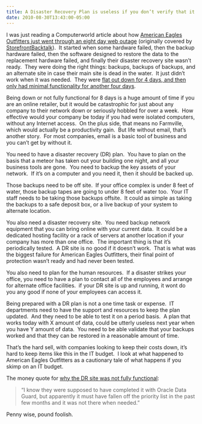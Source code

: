 ```yaml
---
title: A Disaster Recovery Plan is useless if you don’t verify that it works.
date: 2010-08-30T13:43:00-05:00
---
```

I was just reading a Computerworld article about how [American Eagles Outfitters just went through an eight day web outage](http://www.computerworld.com/s/article/9182159/American_Eagle_Outfitters_learns_a_painful_service_provider_lesson "American Eagle Outfitters learns a painful service provider lesson - Computerworld") (originally covered by [StorefrontBacktalk](http://www.storefrontbacktalk.com/securityfraud/oracle-backup-failure-major-factor-in-american-eagle-8-day-crash/)).  It started when some hardware failed, then the backup hardware failed, then the software designed to restore the data to the replacement hardware failed, and finally their disaster recovery site wasn’t ready.  They were doing the right things: backups, backups of backups, and an alternate site in case their main site is dead in the water.  It just didn’t work when it was needed.  They were [flat out down for 4 days, and then only had minimal functionality for another four days](http://storefrontbacktalk.com/e-commerce/down-for-8-days-american-eagles-site-disaster).

Being down or not fully functional for 8 days is a huge amount of time if you are an online retailer, but it would be catastrophic for just about any company to their network down or seriously hobbled for over a week.  How effective would your company be today if you had were isolated computers, without any Internet access.  On the plus side, that means no Farmville, which would actually be a productivity gain.  But life without email, that’s another story.  For most companies, email is a basic tool of business and you can’t get by without it.

You need to have a disaster recovery (DR) plan.  You have to plan on the basis that a meteor has taken out your building one night, and all your business tools are gone.  You need to backup the key assets of your network.  If it’s on a computer and you need it, then it should be backed up.

Those backups need to be off site.  If your office complex is under 8 feet of water, those backup tapes are going to under 8 feet of water too.  Your IT staff needs to be taking those backups offsite.  It could as simple as taking the backups to a safe deposit box, or a live backup of your system to alternate location.

You also need a disaster recovery site.  You need backup network equipment that you can bring online with your current data.  It could be a dedicated hosting facility or a rack of servers at another location if your company has more than one office.  The important thing is that it’s periodically tested.  A DR site is no good if it doesn’t work.  That is what was the biggest failure for American Eagles Outfitters, their final point of protection wasn’t ready and had never been tested.

You also need to plan for the human resources.  If a disaster strikes your office, you need to have a plan to contact all of the employees and arrange for alternate office facilities.  if your DR site is up and running, it wont do you any good if none of your employees can access it.

Being prepared with a DR plan is not a one time task or expense.  IT departments need to have the support and resources to keep the plan updated.  And they need to be able to test it on a period basis.  A plan that works today with X amount of data, could be utterly useless next year when you have Y amount of data.  You need to be able validate that your backups worked and that they can be restored in a reasonable amount of time.

That’s the hard sell, with companies looking to keep their costs down, it’s hard to keep items like this in the IT budget.  I look at what happened to American Eagles Outfitters as a cautionary tale of what happens if you skimp on an IT budget.  

The money quote for [why the DR site was not fully functional](http://www.storefrontbacktalk.com/securityfraud/oracle-backup-failure-major-factor-in-american-eagle-8-day-crash/):

> “I know they were supposed to have completed it with Oracle Data Guard, but apparently it must have fallen off the priority list in the past few months and it was not there when needed.”

Penny wise, pound foolish.
